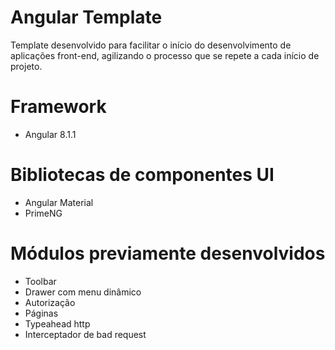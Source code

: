 # Angular Template

Template desenvolvido para facilitar o início do desenvolvimento de aplicações front-end, agilizando o processo que se repete a cada início de projeto.

# Framework
  - Angular 8.1.1

# Bibliotecas de componentes UI
  - Angular Material
  - PrimeNG
  
# Módulos previamente desenvolvidos
  - Toolbar
  - Drawer com menu dinâmico
  - Autorização
  - Páginas
  - Typeahead http
  - Interceptador de bad request
